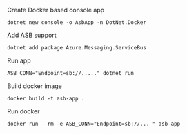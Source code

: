 
Create Docker based console app

```
dotnet new console -o AsbApp -n DotNet.Docker
```

Add ASB support

```
dotnet add package Azure.Messaging.ServiceBus
```

Run app

```
ASB_CONN="Endpoint=sb://....." dotnet run
```

Build docker image

```
docker build -t asb-app .
```

Run docker 

```
docker run --rm -e ASB_CONN="Endpoint=sb://... " asb-app
```